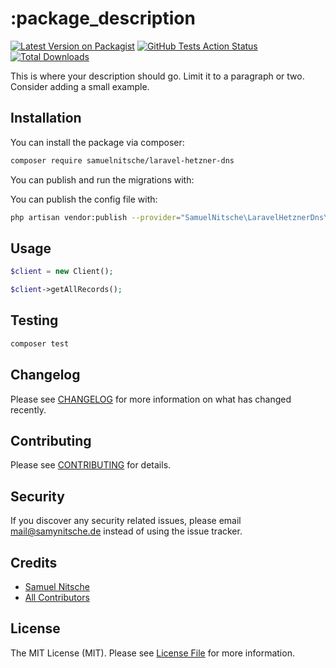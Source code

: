 # :package_description

[![Latest Version on Packagist](https://img.shields.io/packagist/v/samuelnitsche/laravel-hetzner-dns.svg?style=flat-square)](https://packagist.org/packages/samuelnitsche/laravel-hetzner-dns)
[![GitHub Tests Action Status](https://img.shields.io/github/workflow/status/samuelnitsche/laravel-hetzner-dns/run-tests?label=tests)](https://github.com/samuelnitsche/laravel-hetzner-dns/actions?query=workflow%3Arun-tests+branch%3Amaster)
[![Total Downloads](https://img.shields.io/packagist/dt/samuelnitsche/laravel-hetzner-dns.svg?style=flat-square)](https://packagist.org/packages/samuelnitsche/laravel-hetzner-dns)

This is where your description should go. Limit it to a paragraph or two. Consider adding a small example.

## Installation

You can install the package via composer:

```bash
composer require samuelnitsche/laravel-hetzner-dns
```

You can publish and run the migrations with:

You can publish the config file with:
```bash
php artisan vendor:publish --provider="SamuelNitsche\LaravelHetznerDns\LaravelHetznerDnsServiceProvider" --tag="config"
```

## Usage

``` php
$client = new Client();

$client->getAllRecords();
```

## Testing

``` bash
composer test
```

## Changelog

Please see [CHANGELOG](CHANGELOG.md) for more information on what has changed recently.

## Contributing

Please see [CONTRIBUTING](CONTRIBUTING.md) for details.

## Security

If you discover any security related issues, please email mail@samynitsche.de instead of using the issue tracker.

## Credits

- [Samuel Nitsche](https://github.com/samuelnitsche)
- [All Contributors](../../contributors)

## License

The MIT License (MIT). Please see [License File](LICENSE.md) for more information.
